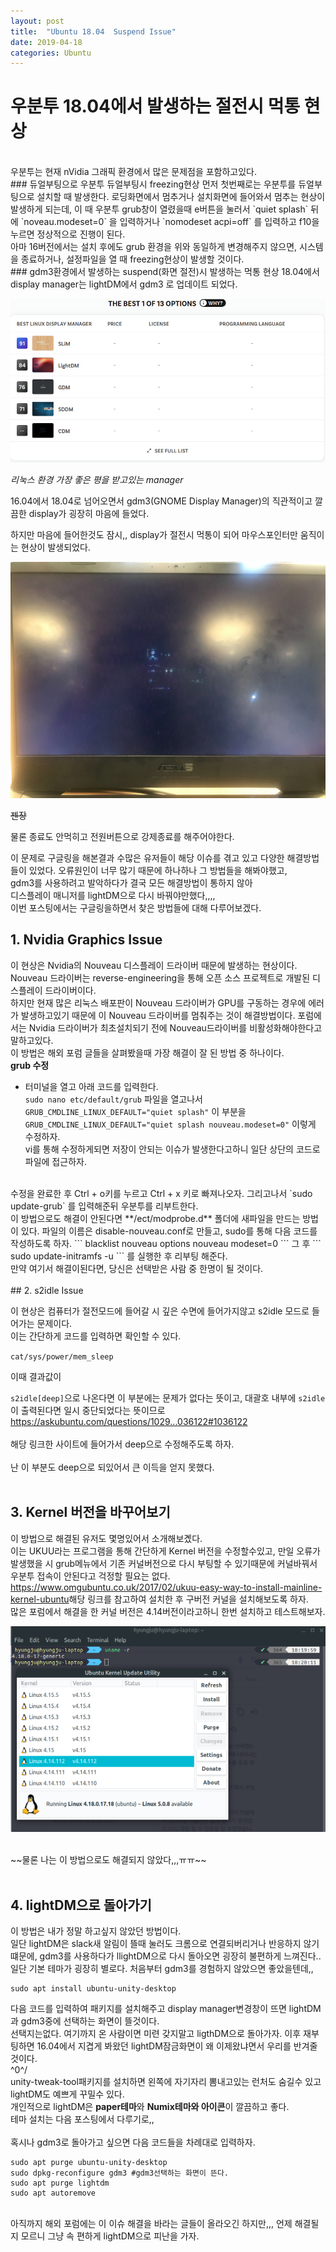 ```yaml
---
layout: post
title:  "Ubuntu 18.04  Suspend Issue"
date: 2019-04-18
categories: Ubuntu
---
```



# 우분투 18.04에서 발생하는 절전시 먹통 현상

<br/>
우분투는 현재 nVidia 그래픽 환경에서 많은 문제점을 포함하고있다.
<br/>
### 듀얼부팅으로 우분투 듀얼부팅시 freezing현상
먼저 첫번째로는 우분투를 듀얼부팅으로 설치할 때 발생한다.  
로딩화면에서 멈추거나 설치화면에 들어와서 멈추는 현상이 발생하게 되는데, 이 때 우분투 grub창이 열렸을때 e버튼을 눌러서 `quiet splash` 뒤에 `noveau.modeset=0` 을 입력하거나 `nomodeset acpi=off` 를 입력하고 f10을 누르면 정상적으로 진행이 된다.
<br/>
아마 16버전에서는 설치 후에도 grub 환경을 위와 동일하게 변경해주지 않으면, 시스템을 종료하거나, 설정파일을 열 때 freezing현상이 발생할 것이다.

<br/>
### gdm3환경에서 발생하는 suspend(화면 절전)시 발생하는 먹통 현상
18.04에서 display manager는 lightDM에서 gdm3 로 업데이트 되었다.
<br/>

![](/img/dismanager.png)

*리눅스 환경 가장 좋은 평을 받고있는 manager*

16.04에서 18.04로 넘어오면서  gdm3(GNOME Display Manager)의 직관적이고 깔끔한 display가 굉장히 마음에 들었다.

하지만 마음에 들어한것도 잠시,, display가 절전시 먹통이 되어 마우스포인터만 움직이는 현상이 발생되었다.

![](/img/suspend.jpg)

~~젠장~~

물론 종료도 안먹히고 전원버튼으로 강제종료를 해주어야한다.

이 문제로 구글링을 해본결과 수많은 유저들이 해당 이슈를 겪고 있고 다양한 해결방법들이 있었다.
오류원인이 너무 많기 때문에 하나하나 그 방법들을 해봐야했고,
<br/>
gdm3를 사용하려고 발악하다가 결국 모든 해결방법이 통하지 않아  
디스플레이 매니저를 lightDM으로 다시 바꿔야만했다,,,,
<br/>
이번  포스팅에서는 구글링을하면서 찾은 방법들에 대해 다루어보겠다.
<br/>

## 1. Nvidia Graphics Issue

이 현상은 Nvidia의 Nouveau 디스플레이 드라이버 때문에 발생하는 현상이다.
Nouveau 드라이버는 reverse-engineering을 통해 오픈 소스 프로젝트로 개발된 디스플레이 드라이버이다.  
하지만 현재 많은 리눅스 배포판이 Nouveau 드라이버가 GPU를 구동하는 경우에 에러가 발생하고있기 때문에 이 Nouveau 드라이버를 멈춰주는 것이 해결방법이다. 포럼에서는 Nvidia 드라이버가 최초설치되기 전에 Nouveau드라이버를 비활성화해야한다고 말하고있다.
<br/>
이 방법은 해외 포럼 글들을 살펴봤을때 가장 해결이 잘 된 방법 중 하나이다.
<br/>
**grub 수정**
- 터미널을 열고 아래 코드를 입력한다.  
`sudo nano etc/default/grub`
파일을 열고나서
`GRUB_CMDLINE_LINUX_DEFAULT="quiet splash"` 이 부분을  
`GRUB_CMDLINE_LINUX_DEFAULT="quiet splash nouveau.modeset=0"`
이렇게 수정하자.  
vi를 통해 수정하게되면 저장이 안되는 이슈가 발생한다고하니 일단 상단의 코드로 파일에 접근하자.
<br/>
수정을 완료한 후 Ctrl + o키를 누르고 Ctrl + x 키로 빠져나오자.  
그리고나서
`sudo update-grub`
를 입력해준뒤 우분투를 리부트한다.
<br/>
이 방법으로도 해결이 안된다면 
**/ect/modprobe.d** 폴더에 새파일을 만드는 방법이 있다.  
파일의 이름은 disable-nouveau.conf로 만들고, sudo를 통해 다음 코드를 작성하도록 하자.
```
blacklist nouveau
options nouveau modeset=0
```
그 후 
```
sudo update-initramfs -u
```
를 실행한 후 리부팅 해준다.
<br/>
만약 여기서 해결이된다면, 당신은 선택받은 사람 중 한명이 될 것이다.
<br/>
<br/>
## 2. s2idle Issue

이 현상은 컴퓨터가 절전모드에 들어갈 시 깊은 수면에 들어가지않고 s2idle 모드로 들어가는 문제이다.  
이는 간단하게 코드를 입력하면 확인할 수 있다.  

`cat/sys/power/mem_sleep`

이때 결과값이

`s2idle[deep]`으로 나온다면 이 부분에는 문제가 없다는 뜻이고, 대괄호 내부에 `s2idle`이 출력된다면 일시 중단되었다는 뜻이므로  
<https://askubuntu.com/questions/1029...036122#1036122>  
<br/>
해당 링크한 사이트에 들어가서 deep으로 수정해주도록 하자.  
<br/>
난 이 부분도 deep으로 되있어서 큰 이득을 얻지 못했다.
<br/>
<br/>
## 3. Kernel 버전을 바꾸어보기

이 방법으로 해결된 유저도 몇명있어서 소개해보곘다.  
이는 UKUU라는 프로그램을 통해 간단하게 Kernel 버전을 수정할수있고, 만일 오류가 발생했을 시 grub메뉴에서 기존 커널버전으로 다시 부팅할 수 있기때문에 커널바꿔서 우분투 접속이 안된다고 걱정할 필요는 없다.
<https://www.omgubuntu.co.uk/2017/02/ukuu-easy-way-to-install-mainline-kernel-ubuntu>해당 링크를 참고하여 설치한 후 구버전 커널을 설치해보도록 하자.  
많은 포럼에서 해결을 한 커널 버전은 4.14버전이라고하니 한번 설치하고 테스트해보자.

![](/img/UKUU.png)

<br/>
~~물론 나는 이 방법으로도 해결되지 않았다,,,ㅠㅠ~~
<br/>
<br/>

## 4. lightDM으로 돌아가기

이 방법은 내가 정말 하고싶지 않았던 방법이다.  
일단 lightDM은 slack새 알림이 뜰때 눌러도 크롬으로 연결되버리거나 반응하지 않기 떄문에, gdm3를 사용하다가 llightDM으로 다시 돌아오면 굉장히 불편하게 느껴진다.. 일단 기본 테마가 굉장히 별로다. 처음부터 gdm3를 경험하지 않았으면 좋았을텐데,,
```
sudo apt install ubuntu-unity-desktop
```
다음 코드를 입력하여 패키지를 설치해주고 display manager변경창이 뜨면 lightDM과 gdm3중에 선택하는 화면이 뜰것이다.  
선택지는없다. 여기까지 온 사람이면 미련 갖지말고 ligthDM으로 돌아가자.
이후 재부팅하면 16.04에서 지겹게 봐왔던 lightDM잠금화면이 왜 이제왔냐면서 우리를 반겨줄 것이다.  
^0^/
<br/>
unity-tweak-tool패키지를 설치하면 왼쪽에 자기자리 뽐내고있는 런처도 숨길수 있고 lightDM도 예쁘게 꾸밀수 있다.  
개인적으로 lightDM은 **paper테마**와 **Numix테마와 아이콘**이 깔끔하고 좋다.  
테마 설치는 다음 포스팅에서 다루기로,,  
<br/>
혹시나 gdm3로 돌아가고 싶으면 다음 코드들을 차례대로 입력하자.  
```
sudo apt purge ubuntu-unity-desktop
sudo dpkg-reconfigure gdm3 #gdm3선택하는 화면이 뜬다.
sudo apt purge lightdm
sudo apt autoremove
```
<br/>
아직까지 해외 포럼에는 이 이슈 해결을 바라는 글들이 올라오긴 하지만,,,  
언제 해결될지 모르니 그냥 속 편하게 lightDM으로 피난을 가자.
